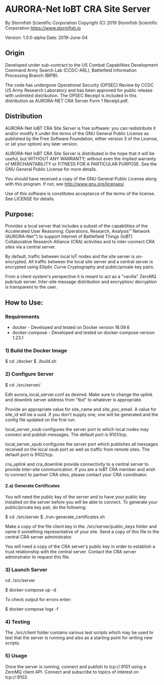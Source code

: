 # AURORA-Net IoBT CRA Site Server

By Stormfish Scientific Corporation
Copyright (C) 2019 Stormfish Scientific Corporation
https://www.stormfish.io

Version: 1.0.0-alpha
Date: 2019-June-04

## Origin

Developed under sub-contract to the US Combat Capabilities Development
Command Army Search Lab (CCDC-ARL), Battlefield Information Processing
Branch (BIPB).

The code has undergone Operational Security (OPSEC) Review by
CCDC US Army Research Laboratory and has been approved for public
release with unlimited  distribution.  The OPSEC Receipt is included in
this distribution as AURORA-NET CRA Server Form 1 Receipt.pdf.

## Distribution

AURORA-Net IoBT CRA Site Server is free software: you can redistribute
it and/or modify it under the terms of the GNU General Public License
as published by the Free Software Foundation, either version 3 of the
License, or (at your option) any later version.

AURORA-Net IoBT CRA Site Server is distributed in the hope that it
will be useful, but WITHOUT ANY WARRANTY; without even the implied
warranty of MERCHANTABILITY or FITNESS FOR A PARTICULAR PURPOSE.  See
the GNU General Public License for more details.

You should have received a copy of the GNU General Public License
along with this program.  If not, see <http://www.gnu.org/licenses/>.

Use of this software is constitutes acceptance of the terms of the
license.  See LICENSE for details.

## Purpose:

Provides a local server that includes a subset of the capabilities
of the Accelerated User Reasoning: Operations, Research, Analysis™
Network (AURORA-Net™) to support Internet of Battlefield Things (IoBT)
Collaborative Research Alliance (CRA) activities and to inter-connect
CRA sites via a central server.

By default, traffic between local IoT nodes and the site server is
un-encrypted.  All traffic between the local site server and a central
server is encrypted using Elliptic Curve Cryptography and
public/private key pairs.

From a client system's perspective it is meant to act as a "vanilla"
ZeroMQ pub/sub server.  Inter-site message distribution and encryption/
decryption is transparent to the user.

##  How to Use:

### Requirements

 * docker - Developed and tested on Docker version 18.09.6
 * docker-compose - Developed and tested on docker-compose version 1.23.1

### 1) Build the Docker Image

$ cd ./docker
$ ./build.sh

### 2) Configure Server

$ cd ./src/server/

Edit aurora_local_server.conf as desired.  Make sure to change the
uplink and downlink server address from "tbd" to whatever is appropriate.

Provide an appropriate value for site_name and site_poc_email.  A value
for site_id will be a uuid.  If you don't supply one, one will be
generated and the config file updated on the first run.

local_server_xsub configures the server port to which local nodes may
connect and publish messages.  The default port is 9101/tcp.

local_server_xpub configures the server port which publishes all
messages received on the local xsub port as well as traffic from remote
sites.  The default port is 9102/tcp.

cra_uplink and cra_downlink provide connectivity to a central server
to provide inter-site communication.  If you are a IoBT CRA member
and wish to connect to partner CRA sites, please contact your CRA
coordinator.

#### 2.a) Generate Certificates

You will need the public key of the server and to have your public key
installed on the server before you will be able to connect.  To
generate your public/private key pair, do the following:

$ cd ./src/server
$ ./run-generate_certificates.sh

Make a copy of the file client.key in the ./src/server/public_keys
folder and name it something representative of your site.  Send a
copy of this file to the central CRA server administrator.

You will need a copy of the CRA server's public key in order to
establish a trust relationship with the central server.  Contact
the CRA server adminstrator to request this file.

### 3) Launch Server

cd ./src/server

$ docker-compose up -d

To check output for errors enter:

$ docker-compose logs -f

### 4) Testing

The ./src/client folder contains various test scripts which may be used
to test that the server is running and also as a starting point for
writing new scripts.

### 5) Usage

Once the server is running, connect and publish to tcp://<your-server-ip>:9101
using a ZeroMQ client API.  Connect and subscribe to topics of interest on
tcp://<your-server-ip>:9102.
